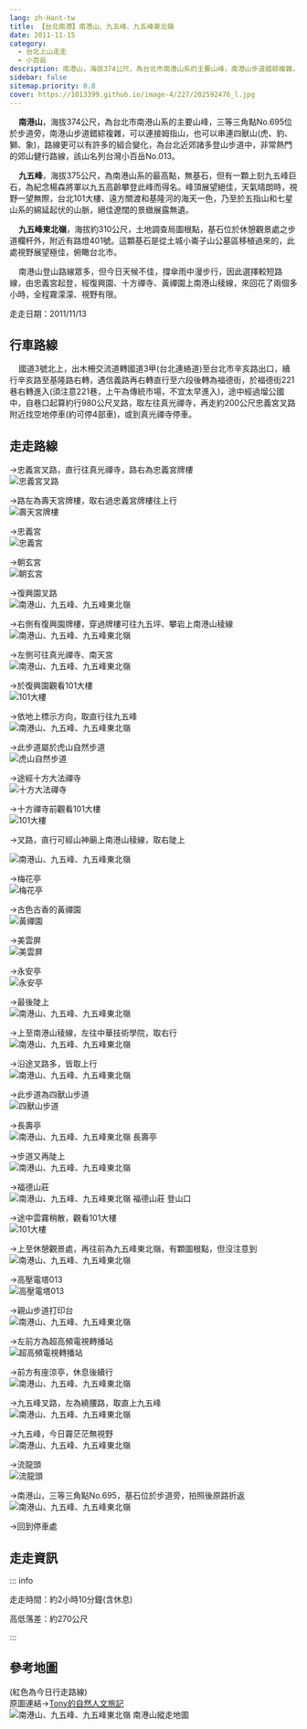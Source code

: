 ```yaml
---
lang: zh-Hant-tw
title: 【台北南港】南港山、九五峰、九五峰東北嶺
date: 2011-11-15
category: 
  - 台北上山走走
  - 小百岳
description: 南港山，海拔374公尺，為台北市南港山系的主要山峰，南港山步道錯綜複雜，該山名列台灣小百岳No.013。九五峰，海拔375公尺，為南港山系的最高點。峰頂展望絕佳，天氣晴朗時，視野一望無際，台北101大樓、遠方關渡和基隆河的海天一色，乃至於五指山和七星山系的綿延起伏的山脈，絕佳遼闊的景緻展露無遺。
sidebar: false
sitemap.priority: 0.8
cover: https://1013399.github.io/image-4/227/202592476_l.jpg
---
```


    **南港山**，海拔374公尺，為台北市南港山系的主要山峰，三等三角點No.695位於步道旁，南港山步道錯綜複雜，可以連接姆指山，也可以串連四獸山(虎、豹、獅、象)，路線更可以有許多的組合變化，為台北近郊諸多登山步道中，非常熱門的郊山健行路線，該山名列台灣小百岳No.013。  

    **九五峰**，海拔375公尺，為南港山系的最高點，無基石，但有一顆上刻九五峰巨石，為紀念楊森將軍以九五高齡攀登此峰而得名。峰頂展望絕佳，天氣晴朗時，視野一望無際，台北101大樓、遠方關渡和基隆河的海天一色，乃至於五指山和七星山系的綿延起伏的山脈，絕佳遼闊的景緻展露無遺。  

<!-- more -->

    **九五峰東北嶺**，海拔約310公尺，土地調查局圖根點，基石位於休憩觀景處之步道欄杆外，附近有路燈401號。這顆基石是從土城小崙子山公墓區移植過來的，此處視野展望極佳，俯瞰台北市。  

    南港山登山路線眾多，但今日天候不佳，撐傘雨中漫步行，因此選擇較短路線，由忠義宮起登，經復興園、十方禪寺、黃禪園上南港山稜線，來回花了兩個多小時，全程霧濛濛、視野有限。

走走日期：2011/11/13

## 行車路線
    國道3號北上，出木柵交流道轉國道3甲(台北連絡道)至台北市辛亥路出口，續行辛亥路至基隆路右轉，遇信義路再右轉直行至六段後轉為福德街，於福德街221巷右轉進入(須注意221巷，上午為傳統市場，不宜太早進入)，途中經過塯公國中，自巷口起算約行980公尺叉路，取左往真光禪寺，再走約200公尺忠義宮叉路附近找空地停車(約可停4部車)，或到真光禪寺停車。

## 走走路線
→忠義宮叉路，直行往真光禪寺，路右為忠義宮牌樓  
![忠義宮叉路](https://1013399.github.io/image-4/227/202592344_l.jpg)

→路左為壽天宮牌樓，取右過忠義宮牌樓往上行  
![壽天宮牌樓](https://1013399.github.io/image-4/227/202592352_l.jpg)

→忠義宮  
![忠義宮](https://1013399.github.io/image-4/227/202592357_l.jpg)

→朝玄宮  
![朝玄宮](https://1013399.github.io/image-4/227/202592361_l.jpg)

→復興園叉路  
![南港山、九五峰、九五峰東北嶺](https://1013399.github.io/image-4/227/202592367_l.jpg)

→右側有復興園牌樓，穿過牌樓可往九五坪、攀岩上南港山稜線  
![南港山、九五峰、九五峰東北嶺](https://1013399.github.io/image-4/227/202592373_l.jpg)

→左側可往真光禪寺、南天宮  
![南港山、九五峰、九五峰東北嶺](https://1013399.github.io/image-4/227/202592339_l.jpg)

→於復興園觀看101大樓  
![101大樓](https://1013399.github.io/image-4/227/202592341_l.jpg)

→依地上標示方向，取直行往九五峰  
![南港山、九五峰、九五峰東北嶺](https://1013399.github.io/image-4/227/202592335_l.jpg)

→此步道屬於虎山自然步道  
![虎山自然步道](https://1013399.github.io/image-4/227/202592376_l.jpg)

→途經十方大法禪寺  
![十方大法禪寺](https://1013399.github.io/image-4/227/202592383_l.jpg)

→十方禪寺前觀看101大樓  
![101大樓](https://1013399.github.io/image-4/227/202592388_l.jpg)

→叉路，直行可經山神廟上南港山稜線，取右陡上

![南港山、九五峰、九五峰東北嶺](https://1013399.github.io/image-4/227/202592392_l.jpg)

→梅花亭  
![梅花亭](https://1013399.github.io/image-4/227/202592395_l.jpg)

→古色古香的黃禪園  
![黃禪園](https://1013399.github.io/image-4/227/202592401_l.jpg)

→美雲屏  
![美雲屏](https://1013399.github.io/image-4/227/202592405_l.jpg)

→永安亭  
![永安亭](https://1013399.github.io/image-4/227/202592409_l.jpg)

→最後陡上  
![南港山、九五峰、九五峰東北嶺](https://1013399.github.io/image-4/227/202592416_l.jpg)

→上至南港山稜線，左往中華技術學院，取右行  
![南港山、九五峰、九五峰東北嶺](https://1013399.github.io/image-4/227/202592421_l.jpg)

→沿途叉路多，皆取上行  
![南港山、九五峰、九五峰東北嶺](https://1013399.github.io/image-4/227/202592428_l.jpg)

→此步道為四獸山步道  
![四獸山步道](https://1013399.github.io/image-4/227/202592435_l.jpg)

→長壽亭  
![南港山、九五峰、九五峰東北嶺 長壽亭](https://1013399.github.io/image-4/227/202592439_l.jpg)

→步道又再陡上  
![南港山、九五峰、九五峰東北嶺](https://1013399.github.io/image-4/227/202592442_l.jpg)

→福德山莊  
![南港山、九五峰、九五峰東北嶺 福德山莊 登山口](https://1013399.github.io/image-4/227/202592448_l.jpg)

→途中雲霧稍散，觀看101大樓  
![101大樓](https://1013399.github.io/image-4/227/202592328_l.jpg)

→上至休憩觀景處，再往前為九五峰東北嶺，有顆圖根點，但沒注意到  
![南港山、九五峰、九五峰東北嶺](https://1013399.github.io/image-4/227/202592452_l.jpg)

→高壓電塔013  
![高壓電塔013](https://1013399.github.io/image-4/227/202592458_l.jpg)

→親山步道打印台  
![南港山、九五峰、九五峰東北嶺](https://1013399.github.io/image-4/227/202592466_l.jpg)

→左前方為超高頻電視轉播站  
![超高頻電視轉播站](https://1013399.github.io/image-4/227/202592470_l.jpg)

→前方有座涼亭，休息後續行  
![南港山、九五峰、九五峰東北嶺](https://1013399.github.io/image-4/227/202592476_l.jpg)

→九五峰叉路，左為繞腰路，取直上九五峰  
![南港山、九五峰、九五峰東北嶺](https://1013399.github.io/image-4/227/202592479_l.jpg)

→九五峰，今日霧茫茫無視野  
![南港山、九五峰、九五峰東北嶺](https://1013399.github.io/image-4/227/202592485_l.jpg)

→流龍頭  
![流龍頭](https://1013399.github.io/image-4/227/202592494_l.jpg)

→南港山，三等三角點No.695，基石位於步道旁，拍照後原路折返  
![南港山、九五峰、九五峰東北嶺](https://1013399.github.io/image-4/227/202592316_l.jpg)

→回到停車處

## 走走資訊

::: info

走走時間：約2小時10分鐘(含休息)

高低落差：約270公尺

:::

## 參考地圖
(紅色為今日行走路線)  
原圖連結→[Tony的自然人文旅記](http://www.tonyhuang39.com/tony0624/tony0624.html)  
![南港山、九五峰、九五峰東北嶺 南港山縱走地圖](https://1013399.github.io/image-4/227/202686254_l.jpg)